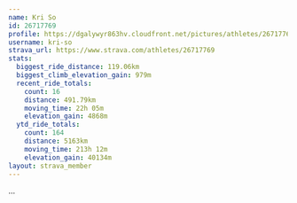 ```yaml
---
name: Kri So
id: 26717769
profile: https://dgalywyr863hv.cloudfront.net/pictures/athletes/26717769/7761026/13/large.jpg
username: kri-so
strava_url: https://www.strava.com/athletes/26717769
stats:
  biggest_ride_distance: 119.06km
  biggest_climb_elevation_gain: 979m
  recent_ride_totals:
    count: 16
    distance: 491.79km
    moving_time: 22h 05m
    elevation_gain: 4868m
  ytd_ride_totals:
    count: 164
    distance: 5163km
    moving_time: 213h 12m
    elevation_gain: 40134m
layout: strava_member
--- 
```

...
